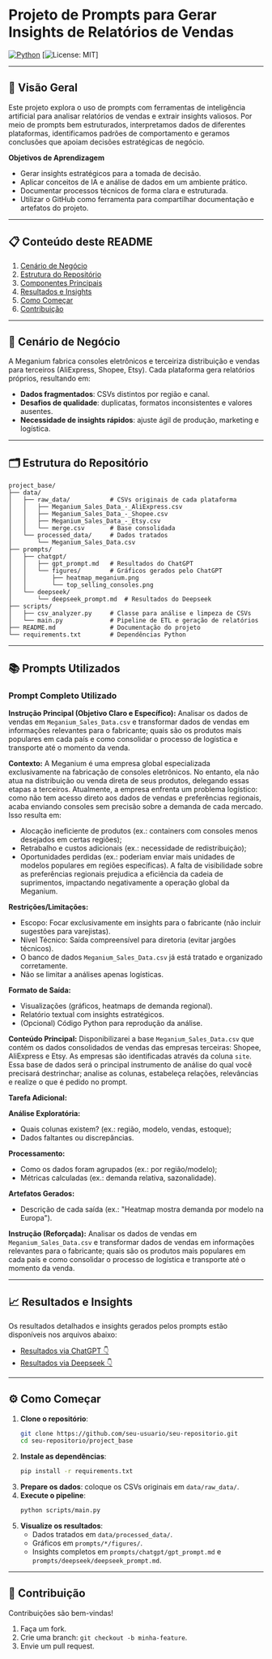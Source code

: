 # Projeto de Prompts para Gerar Insights de Relatórios de Vendas

[![Python](https://img.shields.io/badge/Python-3.8%2B-blue)](https://www.python.org/) [![License: MIT](https://img.shields.io/badge/License-MIT-green)]

---

## 🚀 Visão Geral

Este projeto explora o uso de prompts com ferramentas de inteligência artificial para analisar relatórios de vendas e extrair insights valiosos. Por meio de prompts bem estruturados, interpretamos dados de diferentes plataformas, identificamos padrões de comportamento e geramos conclusões que apoiam decisões estratégicas de negócio.

**Objetivos de Aprendizagem**

- Gerar insights estratégicos para a tomada de decisão.
- Aplicar conceitos de IA e análise de dados em um ambiente prático.
- Documentar processos técnicos de forma clara e estruturada.
- Utilizar o GitHub como ferramenta para compartilhar documentação e artefatos do projeto.

---

## 📋 Conteúdo deste README

1. [Cenário de Negócio](#cenário-de-negócio)
2. [Estrutura do Repositório](#estrutura-do-repositório)
3. [Componentes Principais](#componentes-principais)
4. [Resultados e Insights](#resultados-e-insights)
5. [Como Começar](#como-começar)
6. [Contribuição](#contribuição)

---

## 🎯 Cenário de Negócio

A Meganium fabrica consoles eletrônicos e terceiriza distribuição e vendas para terceiros (AliExpress, Shopee, Etsy). Cada plataforma gera relatórios próprios, resultando em:

- **Dados fragmentados**: CSVs distintos por região e canal.
- **Desafios de qualidade**: duplicatas, formatos inconsistentes e valores ausentes.
- **Necessidade de insights rápidos**: ajuste ágil de produção, marketing e logística.

---

## 🗂️ Estrutura do Repositório

```
project_base/
├── data/
│   ├── raw_data/           # CSVs originais de cada plataforma
│   │   ├── Meganium_Sales_Data_-_AliExpress.csv
│   │   ├── Meganium_Sales_Data_-_Shopee.csv
│   │   ├── Meganium_Sales_Data_-_Etsy.csv
│   │   └── merge.csv       # Base consolidada
│   └── processed_data/     # Dados tratados
│       └── Meganium_Sales_Data.csv
├── prompts/
│   ├── chatgpt/
│   │   ├── gpt_prompt.md   # Resultados do ChatGPT
│   │   └── figures/        # Gráficos gerados pelo ChatGPT
│   │       ├── heatmap_meganium.png
│   │       └── top_selling_consoles.png
│   └── deepseek/
│       └── deepseek_prompt.md  # Resultados do Deepseek
├── scripts/
│   ├── csv_analyzer.py     # Classe para análise e limpeza de CSVs
│   └── main.py             # Pipeline de ETL e geração de relatórios
├── README.md               # Documentação do projeto
└── requirements.txt        # Dependências Python
```

---

## 📚 Prompts Utilizados

### Prompt Completo Utilizado

**Instrução Principal (Objetivo Claro e Específico):**
Analisar os dados de vendas em `Meganium_Sales_Data.csv` e transformar dados de vendas em informações relevantes para o fabricante; quais são os produtos mais populares em cada país e como consolidar o processo de logística e transporte até o momento da venda.

**Contexto:**
A Meganium é uma empresa global especializada exclusivamente na fabricação de consoles eletrônicos. No entanto, ela não atua na distribuição ou venda direta de seus produtos, delegando essas etapas a terceiros.
Atualmente, a empresa enfrenta um problema logístico: como não tem acesso direto aos dados de vendas e preferências regionais, acaba enviando consoles sem precisão sobre a demanda de cada mercado. Isso resulta em:
- Alocação ineficiente de produtos (ex.: containers com consoles menos desejados em certas regiões);
- Retrabalho e custos adicionais (ex.: necessidade de redistribuição);
- Oportunidades perdidas (ex.: poderiam enviar mais unidades de modelos populares em regiões específicas).
A falta de visibilidade sobre as preferências regionais prejudica a eficiência da cadeia de suprimentos, impactando negativamente a operação global da Meganium.

**Restrições/Limitações:**
- Escopo: Focar exclusivamente em insights para o fabricante (não incluir sugestões para varejistas).
- Nível Técnico: Saída compreensível para diretoria (evitar jargões técnicos).
- O banco de dados `Meganium_Sales_Data.csv` já está tratado e organizado corretamente.
- Não se limitar a análises apenas logísticas.

**Formato de Saída:**
- Visualizações (gráficos, heatmaps de demanda regional).
- Relatório textual com insights estratégicos.
- (Opcional) Código Python para reprodução da análise.

**Conteúdo Principal:**
Disponibilizarei a base `Meganium_Sales_Data.csv` que contém os dados consolidados de vendas das empresas terceiras: Shopee, AliExpress e Etsy. As empresas são identificadas através da coluna `site`. Essa base de dados será o principal instrumento de análise do qual você precisará destrinchar; analise as colunas, estabeleça relações, relevâncias e realize o que é pedido no prompt.

**Tarefa Adicional:**

**Análise Exploratória:**
- Quais colunas existem? (ex.: região, modelo, vendas, estoque);
- Dados faltantes ou discrepâncias.

**Processamento:**
- Como os dados foram agrupados (ex.: por região/modelo);
- Métricas calculadas (ex.: demanda relativa, sazonalidade).

**Artefatos Gerados:**
- Descrição de cada saída (ex.: "Heatmap mostra demanda por modelo na Europa").

**Instrução (Reforçada):**
Analisar os dados de vendas em `Meganium_Sales_Data.csv` e transformar dados de vendas em informações relevantes para o fabricante; quais são os produtos mais populares em cada país e como consolidar o processo de logística e transporte até o momento da venda.

---

## 📈 Resultados e Insights

Os resultados detalhados e insights gerados pelos prompts estão disponíveis nos arquivos abaixo:

- [Resultados via ChatGPT 👇](prompts/chatgpt/gpt_prompt.md)
- [Resultados via Deepseek 👇](prompts/deepseek/deepseek_prompt.md)

---

## ⚙️ Como Começar

1. **Clone o repositório**:
   ```bash
   git clone https://github.com/seu-usuario/seu-repositorio.git
   cd seu-repositorio/project_base
   ```
2. **Instale as dependências**:
   ```bash
   pip install -r requirements.txt
   ```
3. **Prepare os dados**: coloque os CSVs originais em `data/raw_data/`.
4. **Execute o pipeline**:
   ```bash
   python scripts/main.py
   ```
5. **Visualize os resultados**:
   - Dados tratados em `data/processed_data/`.
   - Gráficos em `prompts/*/figures/`.
   - Insights completos em `prompts/chatgpt/gpt_prompt.md` e `prompts/deepseek/deepseek_prompt.md`.

---

## 🤝 Contribuição

Contribuições são bem-vindas!

1. Faça um fork.
2. Crie uma branch: `git checkout -b minha-feature`.
3. Envie um pull request.


